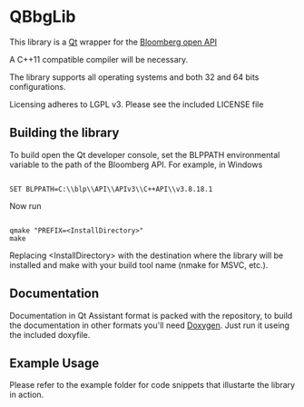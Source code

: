 # QBbgLib

This library is a [Qt](http://www.qt.io) wrapper for the [Bloomberg open API](http://www.bloomberglabs.com/api/)

A C++11 compatible compiler will be necessary.

The library supports all operating systems and both 32 and 64 bits configurations.

Licensing adheres to LGPL v3. Please see the included LICENSE file

## Building the library
To build open the Qt developer console, set the BLPPATH environmental variable to the path of the Bloomberg API.
For example, in Windows
<pre><code>
SET BLPPATH=C:\\blp\\API\\APIv3\\C++API\\v3.8.18.1
</code></pre>
Now run
<pre><code>
qmake "PREFIX=&lt;InstallDirectory&gt;"
make
</code></pre>
Replacing &lt;InstallDirectory&gt; with the destination where the library will be installed and make with your build tool name (nmake for MSVC, etc.).

## Documentation
Documentation in Qt Assistant format is packed with the repository, to build the documentation in other formats you'll need [Doxygen](http://www.doxygen.org). Just run it useing the included doxyfile.

## Example Usage
Please refer to the example folder for code snippets that illustarte the library in action.
